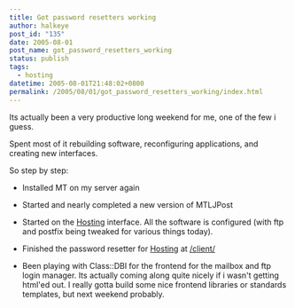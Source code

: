 ```yaml
---
title: Got password resetters working
author: halkeye
post_id: "135"
date: 2005-08-01
post_name: got_password_resetters_working
status: publish
tags:
  - hosting
datetime: 2005-08-01T21:48:02+0800
permalink: /2005/08/01/got_password_resetters_working/index.html
---
```


Its actually been a very productive long weekend for me, one of the few i guess.  

Spent most of it rebuilding software, reconfiguring applications, and creating new interfaces.  

So step by step:

* Installed MT on my server again  

* Started and nearly completed a new version of MTLJPost  

* Started on the [Hosting](https://web.archive.org/web/20051014133646/http://hosting.kodekoan.com:80/) interface. All the software is configured (with ftp and postfix being tweaked for various things today).  

* Finished the password resetter for [Hosting](https://web.archive.org/web/20051014133646/http://hosting.kodekoan.com:80/) at [/client/](https://web.archive.org/web/20051014133610/http://hosting.kodekoan.com:80/client/)  

* Been playing with Class::DBI for the frontend for the mailbox and ftp login manager. Its actually coming along quite nicely if i wasn't getting html'ed out. I really gotta build some nice frontend libraries or standards templates, but next weekend probably.